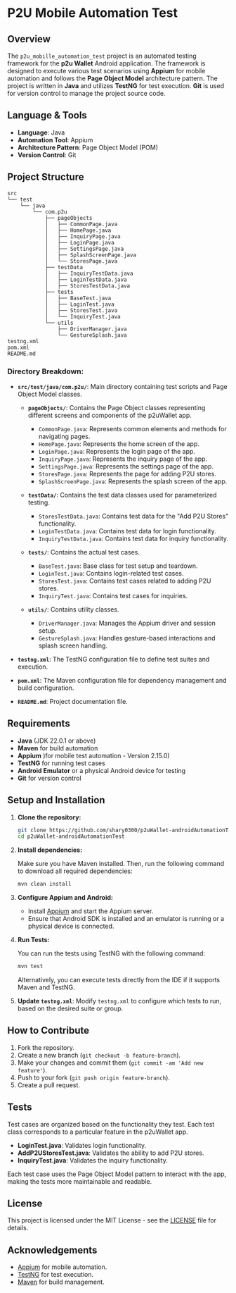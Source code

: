 # P2U Mobile Automation Test

## Overview

The `p2u_mobille_automation_test` project is an automated testing framework for the **p2u Wallet** Android application. The framework is designed to execute various test scenarios using **Appium** for mobile automation and follows the **Page Object Model** architecture pattern. The project is written in **Java** and utilizes **TestNG** for test execution. **Git** is used for version control to manage the project source code.

## Language & Tools

- **Language**: Java
- **Automation Tool**: Appium
- **Architecture Pattern**: Page Object Model (POM)
- **Version Control**: Git

## Project Structure

```plaintext
src
└── test
    └── java
        └── com.p2u
            ├── pageObjects
            │   ├── CommonPage.java
            │   ├── HomePage.java
            │   ├── InquiryPage.java 
            │   ├── LoginPage.java
            │   ├── SettingsPage.java
            │   ├── SplashScreenPage.java
            │   └── StoresPage.java
            ├── testData
            │   ├── InquiryTestData.java 
            │   ├── LoginTestData.java
            │   ├── StoresTestData.java
            ├── tests
            │   ├── BaseTest.java
            │   ├── LoginTest.java
            │   ├── StoresTest.java
            │   └── InquiryTest.java
            └── utils
                ├── DriverManager.java
                └── GestureSplash.java
testng.xml
pom.xml
README.md
```

### Directory Breakdown:

- **`src/test/java/com.p2u/`**: Main directory containing test scripts and Page Object Model classes.

    - **`pageObjects/`**: Contains the Page Object classes representing different screens and components of the p2uWallet app.
        - `CommonPage.java`: Represents common elements and methods for navigating pages.
        - `HomePage.java`: Represents the home screen of the app.
        - `LoginPage.java`: Represents the login page of the app.
        - `InquiryPage.java`: Represents the inquiry page of the app.
        - `SettingsPage.java`: Represents the settings page of the app.
        - `StoresPage.java`: Represents the page for adding P2U stores.
        - `SplashScreenPage.java`: Represents the splash screen of the app.

    - **`testData/`**: Contains the test data classes used for parameterized testing.
        - `StoresTestData.java`: Contains test data for the "Add P2U Stores" functionality.
        - `LoginTestData.java`: Contains test data for login functionality.
        - `InquiryTestData.java`: Contains test data for inquiry functionality.

    - **`tests/`**: Contains the actual test cases.
        - `BaseTest.java`: Base class for test setup and teardown.
        - `LoginTest.java`: Contains login-related test cases.
        - `StoresTest.java`: Contains test cases related to adding P2U stores.
        - `InquiryTest.java`: Contains test cases for inquiries.

    - **`utils/`**: Contains utility classes.
        - `DriverManager.java`: Manages the Appium driver and session setup.
        - `GestureSplash.java`: Handles gesture-based interactions and splash screen handling.

- **`testng.xml`**: The TestNG configuration file to define test suites and execution.
- **`pom.xml`**: The Maven configuration file for dependency management and build configuration.
- **`README.md`**: Project documentation file.

## Requirements

- **Java** (JDK 22.0.1 or above)
- **Maven** for build automation
- **Appium** )for mobile test automation - Version 2.15.0) 
- **TestNG** for running test cases
- **Android Emulator** or a physical Android device for testing
- **Git** for version control

## Setup and Installation

1. **Clone the repository:**

   ```bash
   git clone https://github.com/shary0300/p2uWallet-androidAutomationTest.git
   cd p2uWallet-androidAutomationTest
   ```

2. **Install dependencies:**

   Make sure you have Maven installed. Then, run the following command to download all required dependencies:

   ```bash
   mvn clean install
   ```

3. **Configure Appium and Android:**

    - Install [Appium](http://appium.io/) and start the Appium server.
    - Ensure that Android SDK is installed and an emulator is running or a physical device is connected.

4. **Run Tests:**

   You can run the tests using TestNG with the following command:

   ```bash
   mvn test
   ```

   Alternatively, you can execute tests directly from the IDE if it supports Maven and TestNG.

5. **Update `testng.xml`**: Modify `testng.xml` to configure which tests to run, based on the desired suite or group.

## How to Contribute

1. Fork the repository.
2. Create a new branch (`git checkout -b feature-branch`).
3. Make your changes and commit them (`git commit -am 'Add new feature'`).
4. Push to your fork (`git push origin feature-branch`).
5. Create a pull request.

## Tests

Test cases are organized based on the functionality they test. Each test class corresponds to a particular feature in the p2uWallet app.

- **LoginTest.java**: Validates login functionality.
- **AddP2UStoresTest.java**: Validates the ability to add P2U stores.
- **InquiryTest.java**: Validates the inquiry functionality.

Each test case uses the Page Object Model pattern to interact with the app, making the tests more maintainable and readable.

## License

This project is licensed under the MIT License - see the [LICENSE](LICENSE) file for details.

## Acknowledgements

- [Appium](http://appium.io/) for mobile automation.
- [TestNG](https://testng.org/) for test execution.
- [Maven](https://maven.apache.org/) for build management.
